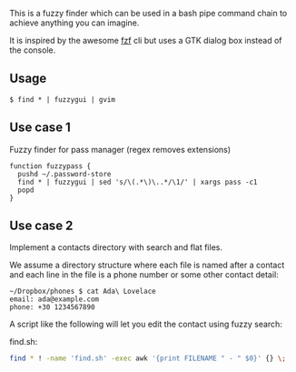 This is a fuzzy finder which can be used in a bash pipe command chain to achieve
anything you can imagine.

It is inspired by the awesome [fzf](https://github.com/junegunn/fzf) cli but uses
a GTK dialog box instead of the console.

## Usage

```
$ find * | fuzzygui | gvim
```

## Use case 1

Fuzzy finder for pass manager (regex removes extensions)

```
function fuzzypass {
  pushd ~/.password-store
  find * | fuzzygui | sed 's/\(.*\)\..*/\1/' | xargs pass -c1
  popd
}
```

## Use case 2

Implement a contacts directory with search and flat files.

We assume a directory structure where each file is named after a contact and each
line in the file is a phone number or some other contact detail:

```
~/Dropbox/phones $ cat Ada\ Lovelace
email: ada@example.com
phone: +30 1234567890
```

A script like the following will let you edit the contact using fuzzy search:

find.sh:

```bash
find * ! -name 'find.sh' -exec awk '{print FILENAME " - " $0}' {} \;  | fuzzygui |  sed -r 's/(.*) -.*/\1/' | xargs -d"\n" gvim
```
